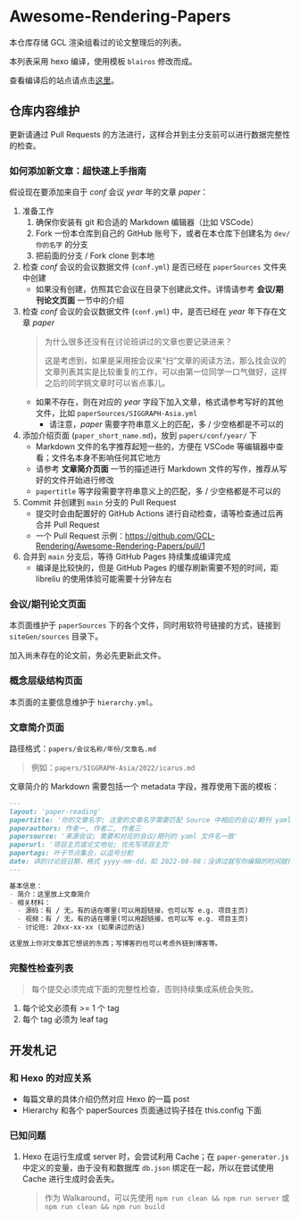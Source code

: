 # Awesome-Rendering-Papers
本仓库存储 GCL 渲染组看过的论文整理后的列表。

本列表采用 hexo 编译，使用模板 `blairos` 修改而成。

查看编译后的站点请点击[这里](https://gcl-rendering.github.io/Awesome-Rendering-Papers/)。

## 仓库内容维护

更新请通过 Pull Requests 的方法进行，这样合并到主分支前可以进行数据完整性的检查。

### 如何添加新文章：超快速上手指南

假设现在要添加来自于 *conf* 会议 *year* 年的文章 *paper*：
1. 准备工作
   1. 确保你安装有 git 和合适的 Markdown 编辑器（比如 VSCode）
   2. Fork 一份本仓库到自己的 GitHub 账号下，或者在本仓库下创建名为 `dev/你的名字` 的分支
   3. 把前面的分支 / Fork clone 到本地
2. 检查 *conf* 会议的会议数据文件 (`conf.yml`) 是否已经在 `paperSources` 文件夹中创建
   - 如果没有创建，仿照其它会议在目录下创建此文件。详情请参考 **会议/期刊论文页面** 一节中的介绍
3. 检查 *conf* 会议的会议数据文件 (`conf.yml`) 中，是否已经在 *year* 年下存在文章 *paper*
   > 为什么很多还没有在讨论班讲过的文章也要记录进来？
   > 
   > 这是考虑到，如果是采用按会议来“扫”文章的阅读方法，那么找会议的文章列表其实是比较重复的工作，可以由第一位同学一口气做好，这样之后的同学挑文章时可以省点事儿。
   - 如果不存在，则在对应的 *year* 字段下加入文章，格式请参考写好的其他文件，比如 `paperSources/SIGGRAPH-Asia.yml`
     - 请注意，*paper* 需要字符串意义上的匹配，多 / 少空格都是不可以的
4. 添加介绍页面 (`paper_short_name.md`)，放到 `papers/conf/year/` 下
   - Markdown 文件的名字推荐起短一些的，方便在 VSCode 等编辑器中查看；文件名本身不影响任何其它地方
   - 请参考 **文章简介页面** 一节的描述进行 Markdown 文件的写作，推荐从写好的文件开始进行修改
   - `papertitle` 等字段需要字符串意义上的匹配，多 / 少空格都是不可以的
5. Commit 并创建到 `main` 分支的 Pull Request
   - 提交时会由配置好的 GitHub Actions 进行自动检查，请等检查通过后再合并 Pull Request
   - 一个 Pull Request 示例：https://github.com/GCL-Rendering/Awesome-Rendering-Papers/pull/1
6. 合并到 `main` 分支后，等待 GitHub Pages 持续集成编译完成
   - 编译是比较快的，但是 GitHub Pages 的缓存刷新需要不短的时间，距 libreliu 的使用体验可能需要十分钟左右

### 会议/期刊论文页面

本页面维护于 `paperSources` 下的各个文件，同时用软符号链接的方式，链接到 `siteGen/sources` 目录下。

加入尚未存在的论文前，务必先更新此文件。

### 概念层级结构页面

本页面的主要信息维护于 `hierarchy.yml`。

### 文章简介页面

路径格式：`papers/会议名称/年份/文章名.md`

> 例如：`papers/SIGGRAPH-Asia/2022/icarus.md`

文章简介的 Markdown 需要包括一个 metadata 字段，推荐使用下面的模板：

```markdown
---
layout: 'paper-reading'
papertitle: '你的文章名字; 这里的文章名字需要匹配 Source 中相应的会议/期刊 yaml 中该年的论文名字'
paperauthors: 作者一, 作者二, 作者三
papersource: '来源会议; 需要和对应的会议/期刊的 yaml 文件名一致'
paperurl: '项目主页或论文地址; 优先写项目主页'
papertags: 叶子节点集合，以逗号分割
date: 讲的讨论班日期，格式 yyyy-mm-dd，如 2022-08-08；没讲过就写你编辑的时间就行
---

基本信息：
- 简介：这里放上文章简介
- 相关材料：
  - 源码：有 / 无，有的话在哪里(可以用超链接，也可以写 e.g. 项目主页)
  - 视频：有 / 无，有的话在哪里(可以用超链接，也可以写 e.g. 项目主页)
  - 讨论班: 20xx-xx-xx (如果讲过的话)

这里放上你对文章其它想说的东西；写博客的也可以考虑外链到博客等。

```

### 完整性检查列表

> 每个提交必须完成下面的完整性检查，否则持续集成系统会失败。

1. 每个论文必须有 >= 1 个 tag
2. 每个 tag 必须为 leaf tag

## 开发札记

### 和 Hexo 的对应关系

- 每篇文章的具体介绍仍然对应 Hexo 的一篇 post
- Hierarchy 和各个 paperSources 页面通过钩子挂在 this.config 下面

### 已知问题

1. Hexo 在运行生成或 server 时，会尝试利用 Cache；在 `paper-generator.js` 中定义的变量，由于没有和数据库 `db.json` 绑定在一起，所以在尝试使用 Cache 进行生成时会丢失。
   > 作为 Walkaround，可以先使用 `npm run clean && npm run server` 或 `npm run clean && npm run build`